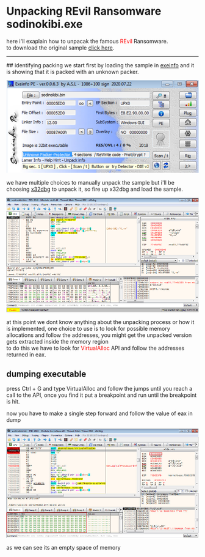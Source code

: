 # Unpacking REvil Ransomware sodinokibi.exe
here i'll exaplain how to unpacak the famous <span style='color:red'>REvil</span> Ransomware.<br>
to download the original sample <a href='sample'>click here</a>.<br>
<hr>
## identifying packing
we start first by loading the sample in <a href='http://www.exeinfo.byethost18.com/'>exeinfo</a> and it is showing that it is packed with an unknown packer.

![sodinokibi1](sodinokibi1.png)<br>

we have multiple choices to manually unpack the sample but i'll be choosing <a href='https://x64dbg.com/'>x32dbg<a> to unpack it, so fire up x32dbg and load the sample.</br>

![sodinokibi2](sodinokibi2.png)<br>

at this point we dont know anything about the unpacking process or how it is implemented, one choice to use is to look for possible memory allocations and follow the addresses, you might get the unpacked version gets extracted inside the memory region<br>
to do this we have to look for <span style='color:red'>VirtualAlloc</span> API and follow the addresses returned in eax.

## dumping executable
press Ctrl + G and type VirtualAlloc and follow the jumps until you reach a call to the API, once you find it put a breakpoint and run until the breakpoint is hit.
  
now you have to make a single step forward and follow the value of eax in dump
  
![sodinokibi3](sodinokibi3.jpg)
  
as we can see its an empty space of memory
